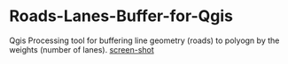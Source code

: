# Roads-Lanes-Buffer-for-Qgis
Qgis Processing tool for buffering line geometry (roads) to polyogn by the weights (number of lanes).
[screen-shot](https://github.com/OfirMazor/Roads-Lanes-Buffer-for-Qgis/blob/main/screenshot/1.PNG)
